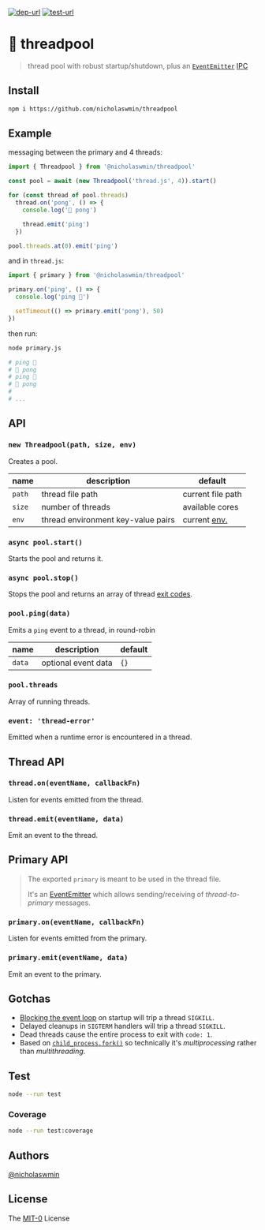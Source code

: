 [![dep-url][dep-badge]][dep-url] [![test-url][test-badge]][test-url] 

# :thread: threadpool

> thread pool with robust startup/shutdown, plus an [`EventEmitter`][ee] [IPC]

## Install

```bash
npm i https://github.com/nicholaswmin/threadpool
```

## Example

messaging between the primary and 4 threads:

```js
import { Threadpool } from '@nicholaswmin/threadpool'

const pool = await (new Threadpool('thread.js', 4)).start()

for (const thread of pool.threads)
  thread.on('pong', () => {
    console.log('🏓 pong')

    thread.emit('ping')
  })

pool.threads.at(0).emit('ping')
```

and in `thread.js`:

```js
import { primary } from '@nicholaswmin/threadpool'

primary.on('ping', () => {
  console.log('ping 🏓')

  setTimeout(() => primary.emit('pong'), 50)
})
```

then run:

```bash
node primary.js
```

```bash
# ping 🏓
# 🏓 pong
# ping 🏓
# 🏓 pong
# 
# ...
```

## API

### `new Threadpool(path, size, env)`

Creates a pool.  

| name         	| description                         | default         	   |
|--------------	|------------------------------------ |--------------------  |
| `path`      	| thread file path                    | current file path    |
| `size`       	| number of threads                   | available cores      |
| `env`        	| thread environment key-value pairs  | current [env.][env]	 |

### `async pool.start()`

Starts the pool and returns it.

### `async pool.stop()`

Stops the pool and returns an array of thread [exit codes][ecodes].  

### `pool.ping(data)`

Emits a `ping` event to a thread, in round-robin

| name         	| description           | default         	   |
|--------------	|---------------------- |--------------------  |
| `data`      	| optional event data   | `{}`                 |

### `pool.threads`

Array of running threads.  

### `event: 'thread-error'` 

Emitted when a runtime error is encountered in a thread.

## Thread API

### `thread.on(eventName, callbackFn)`

Listen for events emitted from the thread.

### `thread.emit(eventName, data)`

Emit an event to the thread.

## Primary API

> The exported `primary` is meant to be used in the thread file.  
>
> It's  an [EventEmitter][ee] which allows sending/receiving of 
*thread-to-primary* messages.

### `primary.on(eventName, callbackFn)`

Listen for events emitted from the primary.

### `primary.emit(eventName, data)`

Emit an event to the primary.

## Gotchas 

- [Blocking the event loop][ee-block] on startup will trip a thread `SIGKILL`.
- Delayed cleanups in `SIGTERM` handlers will trip a thread `SIGKILL`.
- Dead threads cause the entire process to exit with `code: 1`.
- Based on [`child_process.fork()`][cp-fork] so technically 
  it's *multiprocessing* rather than *multithreading*.  

## Test 

```bash 
node --run test
```

### Coverage 

```bash
node --run test:coverage
```

## Authors

[@nicholaswmin][nicholaswmin]

## License 

The [MIT-0][license] License 


[test-badge]: https://github.com/nicholaswmin/threadpool/actions/workflows/test.yml/badge.svg
[test-url]: https://github.com/nicholaswmin/threadpool/actions/workflows/test.yml
[dep-badge]: https://img.shields.io/badge/dependencies-0-b.svg
[dep-url]: https://blog.author.io/npm-needs-a-personal-trainer-537e0f8859c6

[ipc]: https://en.wikipedia.org/wiki/Inter-process_communication
[cp-fork]: https://nodejs.org/api/child_process.html#child_processforkmodulepath-args-options
[env]: https://nodejs.org/api/process.html#processenv
[ee]: https://nodejs.org/docs/latest/api/events.html#emitteremiteventname-args
[ecodes]: https://en.wikipedia.org/wiki/Exit_status
[ee-block]: https://nodejs.org/en/learn/asynchronous-work/dont-block-the-event-loop
[mprocessing]: https://en.wikipedia.org/wiki/Multiprocessing
[nicholaswmin]: https://github.com/nicholaswmin
[license]: https://spdx.org/licenses/MIT-0.html
